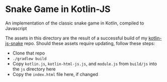 # Snake Game in Kotlin-JS
An implementation of the classic snake game in Kotlin, compiled to Javascript

The assets in this directory are the result of a successful build of my [kotlin-js-snake](https://github.com/kengorab/kotlin-js-snake)
repo. Should these assets require updating, follow these steps:

  - Clone that repo
  - `./gradlew build`
  - Copy `kotlin.js`, `kotlin-html-js.js`, and `module.js` from `build/js` into the `js` directory here
  - Copy the `index.html` file here, if changed
